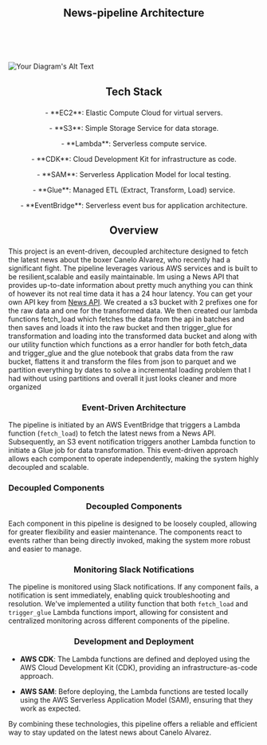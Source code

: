 ## <p align='center'> News-pipeline Architecture </p>
<br>
<br>
<br>


![Your Diagram's Alt Text](https://github.com/danielde720/news-pipeline/assets/141448979/155872ae-0e18-469e-af6c-50c176f2d388) 

## <p align='center'> Tech Stack </p>


<p align='center'> - **EC2**: Elastic Compute Cloud for virtual servers.</p>
<p align='center'> - **S3**: Simple Storage Service for data storage.</p>
<p align='center'> - **Lambda**: Serverless compute service.</p>
<p align='center'> - **CDK**: Cloud Development Kit for infrastructure as code.</p>
<p align='center'> - **SAM**: Serverless Application Model for local testing.</p>
<p align='center'> - **Glue**: Managed ETL (Extract, Transform, Load) service.</p>
<p align='center'> - **EventBridge**: Serverless event bus for application architecture.</p>



## <p align="center"> Overview </p>


This project is an event-driven, decoupled architecture designed to fetch the latest news about the boxer Canelo Alvarez, who recently had a significant fight. The pipeline leverages various AWS services and is built to be resilient,scalable and easily maintainable. Im using a News API that provides up-to-date information about pretty much anything you can think of however its not real time data it has a 24 hour latency. You can get your own API key from [News API](https://newsapi.org/). We created a s3 bucket with 2 prefixes one for the raw data and one for the transformed data. We then created our lambda functions fetch_load which fetches the data from the api in batches and then saves and loads it into the raw bucket and then trigger_glue for transformation and loading into the transformed data bucket and along with our utility function which functions as a error handler for both fetch_data and trigger_glue and the glue notebook that grabs data from the raw bucket, flattens it and transform the files from json to parquet and we partition everything by dates to solve a incremental loading problem that I had without using partitions and overall it just looks cleaner and more organized

### <p align="center"> Event-Driven Architecture </p>

The pipeline is initiated by an AWS EventBridge that triggers a Lambda function (`fetch_load`) to fetch the latest news from a News API. Subsequently, an S3 event notification triggers another Lambda function to initiate a Glue job for data transformation. This event-driven approach allows each component to operate independently, making the system highly decoupled and scalable.

### Decoupled Components <p align="center"> Decoupled Components  </p>

Each component in this pipeline is designed to be loosely coupled, allowing for greater flexibility and easier maintenance. The components react to events rather than being directly invoked, making the system more robust and easier to manage.


### <p align="center"> Monitoring Slack Notifications </p>


The pipeline is monitored using Slack notifications. If any component fails, a notification is sent immediately, enabling quick troubleshooting and resolution. We've implemented a utility function that both `fetch_load` and `trigger_glue` Lambda functions import, allowing for consistent and centralized monitoring across different components of the pipeline.


### <p align="center"> Development and Deployment </p>

- **AWS CDK**: The Lambda functions are defined and deployed using the AWS Cloud Development Kit (CDK), providing an infrastructure-as-code approach.
  
- **AWS SAM**: Before deploying, the Lambda functions are tested locally using the AWS Serverless Application Model (SAM), ensuring that they work as expected.

By combining these technologies, this pipeline offers a reliable and efficient way to stay updated on the latest news about Canelo Alvarez.

